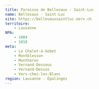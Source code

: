 ```yaml
---
title: Paroisse de Bellevaux - Saint-Luc
name: Bellevaux - Saint-Luc
site: https://bellevauxsaintluc.eerv.ch
territoire:
    - Lausanne
NPA:
    - 1004
    - 1018
meta:
    - Le Chalet-à-Gobet
    - Montblesson
    - Montheron
    - Vernand-Dessous
    - Vernand-Dessus
    - Vers-chez-les-Blanc
region: Lausanne - Épalinges
---
```

